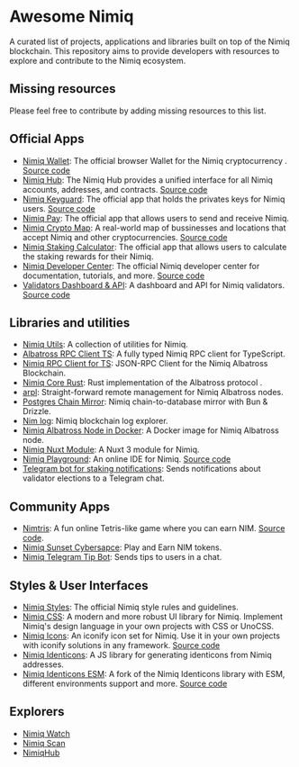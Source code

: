 # Awesome Nimiq

A curated list of projects, applications and libraries built on top of the Nimiq blockchain. This repository aims to provide developers with resources to explore and contribute to the Nimiq ecosystem.

## Missing resources

Please feel free to contribute by adding missing resources to this list.


## Official Apps
- [Nimiq Wallet](https://nimiq.com/): The official browser Wallet for the Nimiq cryptocurrency . [Source code](https://github.com/nimiq/wallet)
- [Nimiq Hub](https://hub.nimiq.com/): The Nimiq Hub provides a unified interface for all Nimiq accounts, addresses, and contracts. [Source code](https://github.com/nimiq/hub)
- [Nimiq Keyguard](https://keyguard.nimiq.com/): The official app that holds the privates keys for Nimiq users. [Source code](https://github.com/nimiq/keyguard) 
- [Nimiq Pay](https://nimiq.com/nimiq-pay): The official app that allows users to send and receive Nimiq.
- [Nimiq Crypto Map](https://nimiq.com/crypto-map): A real-world map of bussinesses and locations that accept Nimiq and other cryptocurrencies. [Source code](https://github.com/nimiq/crypto-map)
- [Nimiq Staking Calculator](https://nimiq.com/staking-calculator): The official app that allows users to calculate the staking rewards for their Nimiq.
- [Nimiq Developer Center](https://nimiq.com/developers/): The official Nimiq developer center for documentation, tutorials, and more. [Source code](https://github.com/nimiq/developer-center)
- [Validators Dashboard & API](https://validators-api-mainnet.nuxt.dev/): A dashboard and API for Nimiq validators. [Source code](https://github.com/nimiq/validators-api)




## Libraries and utilities

- [Nimiq Utils](https://github.com/nimiq/utils): A collection of utilities for Nimiq.
- [Albatross RPC Client TS](https://github.com/onmax/albatross-rpc-client-ts): A fully typed Nimiq RPC client for TypeScript. 
- [Nimiq RPC Client for TS](https://jsr.io/@blouflash/nimiq-rpc): JSON-RPC Client for the Nimiq Albatross Blockchain. 
- [Nimiq Core Rust](https://github.com/nimiq/core-rs-albatross): Rust implementation of the Albatross protocol .
- [arpl](https://github.com/sisou/arpl): Straight-forward remote management for Nimiq Albatross nodes.
- [Postgres Chain Mirror](https://github.com/sisou/bun-drizzle-chain-mirror): Nimiq chain-to-database mirror with Bun & Drizzle. 
- [Nim log](https://nimlog.paberr.net/history.html): Nimiq blockchain log explorer.
- [Nimiq Albatross Node in Docker](https://hub.docker.com/r/maestroi/nimiq-albatross): A Docker image for Nimiq Albatross node.
- [Nimiq Nuxt Module](https://github.com/blouflashdb/nimiq-nuxt-module): A Nuxt 3 module for Nimiq.
- [Nimiq Playground](https://nimiq-playground.pages.dev/): An online IDE for Nimiq. [Source code](https://github.com/onmax/nimiq-playground)
- [Telegram bot for staking notifications](https://github.com/Albermonte/validator-election-bot/blob/main/bot.ts): Sends notifications about validator elections to a Telegram chat.

## Community Apps

- [Nimtris](https://nimtris.com/): A fun online Tetris-like game where you can earn NIM. [Source code](https://github.com/Eligioo/nimtris).
- [Nimiq Sunset Cybersapce](https://play.google.com/store/apps/details?id=com.nimiqsunsetcyberspace&pli=1): Play and Earn NIM tokens.
- [Nimiq Telegram Tip Bot](https://t.me/NimiqTip_bot): Sends tips to users in a chat.

## Styles & User Interfaces

- [Nimiq Styles](https://nimiq.github.io/nimiq-style/): The official Nimiq style rules and guidelines.
- [Nimiq CSS](https://github.com/onmax/nimiq-ui/tree/main/packages/nimiq-css): A modern and more robust UI library for Nimiq. Implement Nimiq's design language in your own projects with CSS or UnoCSS.
- [Nimiq Icons](https://www.nimiq.com/developers/build/ui/design/icons): An iconify icon set for Nimiq. Use it in your own projects with iconify solutions in any framework. [Source code](https://github.com/onmax/nimiq-ui/tree/main/packages/nimiq-icons)
- [Nimiq Identicons](https://github.com/nimiq/identicons): A JS library for generating identicons from Nimiq addresses.
- [Nimiq Identicons ESM](https://onmax.github.io/nimiq-identicons/): A fork of the Nimiq Identicons library with ESM, different environments support and more. [Source code](https://github.com/onmax/nimiq-identicons)


## Explorers

- [Nimiq Watch](https://nimiq.watch/)
- [Nimiq Scan](https://nimiqscan.com/)
- [NimiqHub](https://nimiqhub.com/)

